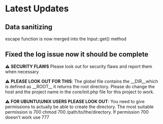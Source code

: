 # Latest Updates

## Data sanitizing
escape function is now merged into the Input::get() method
## Fixed the log issue now it should be complete


:warning: **SECURITY FLAWS** Please look out for security flaws and report them when necessary

:warning: **PLEASE LOOK OUT FOR THIS**: The globel file contains the \_\_DIR\_\_which is defined as \_\_ROOT\_\_ it returns the root directory. Please do change the host and the project name in the core/init.php file for this project to work.

:warning: **FOR UBUNTU\UNIX USERS PLEASE LOOK OUT**: You need to give permissions to actually be able to create the directory. The most suitable permission is 700 chmod 700 /path/to/the/directory. If permission 700 doesn't work use 777
